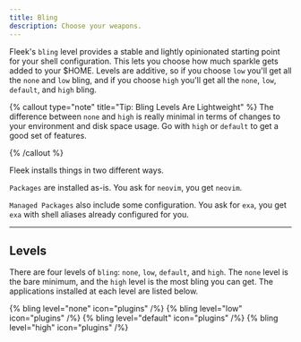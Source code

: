 ```yaml
---
title: Bling
description: Choose your weapons.
---
```


Fleek's `bling` level provides a stable and lightly opinionated starting point for your shell configuration. This lets you choose how much sparkle gets added to your $HOME. Levels are additive, so if you choose `low` you'll get all the `none` and `low` bling, and if you choose `high` you'll get all the `none`, `low`, `default`, and `high` bling.

{% callout type="note" title="Tip: Bling Levels Are Lightweight" %}
The difference between `none` and `high` is really minimal in terms of changes to your environment and disk space usage. Go with `high` or `default` to get a good set of features.

{% /callout %}

Fleek installs things in two different ways.

`Packages` are installed as-is. You ask for `neovim`, you get `neovim`.

`Managed Packages` also include some configuration. You ask for `exa`, you get `exa` with shell aliases already configured for you.

---

## Levels

There are four levels of `bling`: `none`, `low`, `default`, and `high`. The `none` level is the bare minimum, and the `high` level is the most bling you can get. The applications installed at each level are listed below.

{% bling level="none" icon="plugins" /%}
{% bling level="low" icon="plugins" /%}
{% bling level="default" icon="plugins" /%}
{% bling level="high" icon="plugins" /%}

